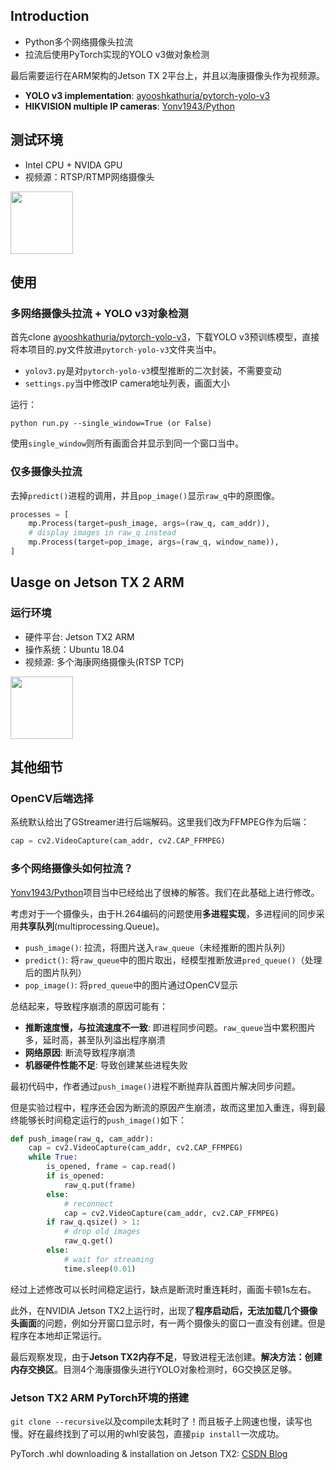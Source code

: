 ## Introduction

* Python多个网络摄像头拉流
* 拉流后使用PyTorch实现的YOLO v3做对象检测

最后需要运行在ARM架构的Jetson TX 2平台上，并且以海康摄像头作为视频源。

- **YOLO v3 implementation**: [ayooshkathuria/pytorch-yolo-v3](https://github.com/ayooshkathuria/pytorch-yolo-v3)
- **HIKVISION multiple IP cameras**: [Yonv1943/Python](https://github.com/Yonv1943/Python/tree/master/Demo_camera_and_network)


## 测试环境

* Intel CPU + NVIDA GPU
* 视频源：RTSP/RTMP网络摄像头

<img align=center width="100px" src="https://github.com/gaodechen/webcam_yolov3_jetson_tx_hikvision/blob/master/demo_1.png" />


## 使用

### 多网络摄像头拉流 + YOLO v3对象检测

首先clone [ayooshkathuria/pytorch-yolo-v3](https://github.com/ayooshkathuria/pytorch-yolo-v3)，下载YOLO v3预训练模型，直接将本项目的.py文件放进`pytorch-yolo-v3`文件夹当中。

- `yolov3.py`是对`pytorch-yolo-v3`模型推断的二次封装，不需要变动
- `settings.py`当中修改IP camera地址列表，画面大小

运行：

```
python run.py --single_window=True (or False)
```

使用`single_window`则所有画面合并显示到同一个窗口当中。

### 仅多摄像头拉流

去掉`predict()`进程的调用，并且`pop_image()`显示`raw_q`中的原图像。

```python
processes = [
    mp.Process(target=push_image, args=(raw_q, cam_addr)),
    # display images in raw_q instead
    mp.Process(target=pop_image, args=(raw_q, window_name)),
]
```

## Uasge on Jetson TX 2 ARM

### 运行环境

* 硬件平台: Jetson TX2 ARM
* 操作系统：Ubuntu 18.04
* 视频源: 多个海康网络摄像头(RTSP TCP)

<img align=center width="100px" src="https://github.com/gaodechen/webcam_yolov3_jetson_tx_hikvision/blob/master/demo_2.jpg" />

## 其他细节

### OpenCV后端选择

系统默认给出了GStreamer进行后端解码。这里我们改为FFMPEG作为后端：

```python
cap = cv2.VideoCapture(cam_addr, cv2.CAP_FFMPEG)
```

### 多个网络摄像头如何拉流？

[Yonv1943/Python](https://github.com/Yonv1943/Python/tree/master/Demo_camera_and_network)项目当中已经给出了很棒的解答。我们在此基础上进行修改。

考虑对于一个摄像头，由于H.264编码的问题使用**多进程实现**，多进程间的同步采用**共享队列**(multiprocessing.Queue)。

* `push_image()`: 拉流，将图片送入`raw_queue`（未经推断的图片队列）
* `predict()`: 将`raw_queue`中的图片取出，经模型推断放进`pred_queue()`（处理后的图片队列）
* `pop_image()`: 将`pred_queue`中的图片通过OpenCV显示

总结起来，导致程序崩溃的原因可能有：

* **推断速度慢，与拉流速度不一致**: 即进程同步问题。`raw_queue`当中累积图片多，延时高，甚至队列溢出程序崩溃
* **网络原因**: 断流导致程序崩溃
* **机器硬件性能不足**: 导致创建某些进程失败

最初代码中，作者通过`push_image()`进程不断抛弃队首图片解决同步问题。

但是实验过程中，程序还会因为断流的原因产生崩溃，故而这里加入重连，得到最终能够长时间稳定运行的`push_image()`如下：

```python
def push_image(raw_q, cam_addr):
    cap = cv2.VideoCapture(cam_addr, cv2.CAP_FFMPEG)
    while True:
        is_opened, frame = cap.read()
        if is_opened:
            raw_q.put(frame)
        else:
            # reconnect
            cap = cv2.VideoCapture(cam_addr, cv2.CAP_FFMPEG)
        if raw_q.qsize() > 1:
            # drop old images
            raw_q.get()
        else:
            # wait for streaming
            time.sleep(0.01)
```

经过上述修改可以长时间稳定运行，缺点是断流时重连耗时，画面卡顿1s左右。

此外，在NVIDIA Jetson TX2上运行时，出现了**程序启动后，无法加载几个摄像头画面**的问题，例如分开窗口显示时，有一两个摄像头的窗口一直没有创建。但是程序在本地却正常运行。

最后观察发现，由于**Jetson TX2内存不足**，导致进程无法创建。**解决方法：创建内存交换区**。目测4个海康摄像头进行YOLO对象检测时，6G交换区足够。

### Jetson TX2 ARM PyTorch环境的搭建

`git clone --recursive`以及compile太耗时了！而且板子上网速也慢，读写也慢。好在最终找到了可以用的whl安装包，直接`pip install`一次成功。

PyTorch .whl downloading & installation on Jetson TX2: [CSDN Blog](https://blog.csdn.net/beckhans/article/details/91386429)

